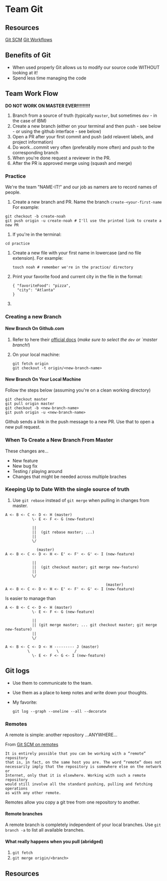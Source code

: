 Team Git
========

Resources
---------

[Git SCM][git-scm]
[Git Workflows][git-scm-workflows]

Benefits of Git
---------------

* When used properly Git allows us to modify our source code WITHOUT looking at
  it! 
* Spend less time managing the code

Team Work Flow
---------

__DO NOT WORK ON MASTER EVER!!!!!!!!!__

1. Branch from a source of truth (typically `master`, but sometimes `dev` - in
   the case of IBM)
1. Create a new branch (either on your terminal and then push - see below - or
   using the github interface - see below)
1. Open a PR after your first commit and push (add relavent labels, and project
   information)
1. Do work...commit very often (preferablly more often) and push to the
   corresponding branch
1. When you're done request a reviewer in the PR.
1. After the PR is approved merge using (squash and merge)

### Practice

We're the team "NAME-IT!" and our job as namers are to record names of people.

1. Create a new branch and PR. Name the branch `create-<your-first-name` For example:

  ```
  git checkout -b create-noah
  git push origin -u create-noah # I'll use the printed link to create a new PR
  ```
1. If you're in the terminal:

  ```
  cd practice
  ```
1. Create a new file with your first name in lowercase (and no file extension).
   For example: 
   
   ```
   touch noah # remember we're in the practice/ directory
   ```
1. Print your favorite food and current city in the file in the format:

    ```
    { "favoriteFood": "pizza",
      "city": "Atlanta"
    }
    ```
1. 

### Creating a new Branch

#### New Branch On Github.com

1. Refer to here their [official docs][github-new-branch] (_make sure to select
   the `dev` or `master branch!_)
1. On your local machine: 

    ```
    git fetch origin
    git checkout -t origin/<new-branch-name>
    ```

#### New Branch On Your Local Machine

Follow the steps below (assuming you're on a clean working directory)

```
git checkout master
git pull origin master
git checkout -b <new-branch-name>
git push origin -u <new-branch-name>
```

Github sends a link in the push message to a new PR. Use that to open a new
pull request.

### When To Create a New Branch From Master

These changes are...

* New feature
* New bug fix
* Testing / playing around
* Changes that might be needed across multiple braches

### Keeping Up to Date With the single source of truth

1. Use `git rebase` instead of `git merge` when pulling in changes from master.

  ```
  A <- B <- C <- D <- H (master)
              \- E <- F <- G (new-feature)

              ||
              ||  (git rebase master; ...)
              ||
              \/

                (master)
  A <- B <- C <- D <- H <- E' <- F' <- G' <- I (new-feature)

              ||
              ||  (git checkout master; git merge new-feature)
              ||
              \/

                                               (master) 
  A <- B <- C <- D <- H <- E' <- F' <- G' <- I (new-feature)
  ```
Is easier to manage than

  ```
  A <- B <- C <- D <- H (master)
              \- E <- F <- G (new-feature)

              ||
              || (git merge master; ... git checkout master; git merge new-feature)
              ||
              \/

  A <- B <- C <- D <- H --------- J (master)
            \            \       /
              \- E <- F <- G <- I (new-feature)
  ```

Git logs
--------

* Use them to communicate to the team.
* Use them as a place to keep notes and write down your thoughts.
* My favorite:

    ```
    git log --graph --oneline --all --decorate
    ```

### Remotes

A remote is simple: another repository ...ANYWHERE...

From [Git SCM on remotes][git-scm-remotes] 

  ```
  It is entirely possible that you can be working with a “remote” repository
  that is, in fact, on the same host you are. The word “remote” does not
  necessarily imply that the repository is somewhere else on the network or
  Internet, only that it is elsewhere. Working with such a remote repository
  would still involve all the standard pushing, pulling and fetching operations
  as with any other remote.
  ```
Remotes allow you copy a git tree from one repository to another.

#### Remote branches

A remote branch is completely independent of your local branches.
Use `git branch -a` to list all available branches.

#### What really happens when you pull (abridged)

1. `git fetch`
1. `git merge origin/<branch>`

Resources
---------

[cheatsheet]: N/A
[git-scm]: https://git-scm.com/
[git-scm-workflows]: https://git-scm.com/book/en/v2/Git-Branching-Branching-Workflows
[github-new-branch]: https://help.github.com/en/github/collaborating-with-issues-and-pull-requests/creating-and-deleting-branches-within-your-repository
[git-scm-remotes]: https://git-scm.com/book/en/v2/Git-Basics-Working-with-Remotes
